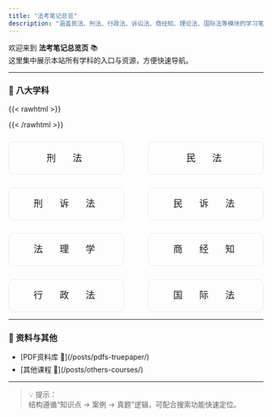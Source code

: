 ```yaml
---
title: "法考笔记总览"
description: "涵盖民法、刑法、行政法、诉讼法、商经知、理论法、国际法等模块的学习笔记与真题整理。"
---
```


欢迎来到 **法考笔记总览页** 📚  
这里集中展示本站所有学科的入口与资源，方便快速导航。

---

### 📖 八大学科

{{< rawhtml >}}
<style type="text/css">
.subjects-container {
  display: grid;
  grid-template-columns: repeat(2, 1fr);
  gap: 1.6rem 3rem;
  margin-top: 1.6rem;
  list-style: none;
  padding-left: 0;
  text-align: center;
}
.subjects-container li {
  font-size: 1.15rem;
  font-family: "Noto Sans SC","PingFang SC","Microsoft YaHei",sans-serif;
  letter-spacing: 0.4em;
  line-height: 2.2;
  padding: 0.7rem 0;
  border: 1px solid rgba(0,0,0,0.08);
  border-radius: 10px;
  background: rgba(255,255,255,0.3);
  display: flex;
  justify-content: center;
  align-items: center;
  user-select: none;
}
.subjects-container li a {
  text-decoration: none;
  color: inherit;
  width: 100%;
  display: block;
}
.subjects-container li:hover {
  background: rgba(0,0,0,0.05);
}
/* 📱 手机端优化：缩小间距、减小高度 */
@media (max-width:768px){
  .subjects-container {
    grid-template-columns: repeat(2,1fr);
    gap: 0.6rem 1rem;
    margin-top: 1rem;
  }
  .subjects-container li {
    font-size: 1.1rem;
    padding: 0.45rem 0;
    letter-spacing: 0.38em;
    line-height: 1.7;
    border-radius: 8px;
  }
}
/* 📂 资料与其他区块 */
.posts-list li{margin-bottom:0.3rem;}
@media (max-width:768px){
  .posts-list li{margin-bottom:0.9rem;}
}
</style>
{{< /rawhtml >}}

<ul class="subjects-container">
  <li><a href="/posts/criminal/">刑　法</a></li>
  <li><a href="/posts/civil/">民　法</a></li>
  <li><a href="/posts/criminal-procedure/">刑　诉　法</a></li>
  <li><a href="/posts/civil-procedure/">民　诉　法</a></li>
  <li><a href="/posts/theory/">法　理　学</a></li>
  <li><a href="/posts/commercial/">商　经　知</a></li>
  <li><a href="/posts/admin/">行　政　法</a></li>
  <li><a href="/posts/international/">国　际　法</a></li>
</ul>

---

### 📂 资料与其他

<ul class="posts-list">
  <li>[PDF资料库 📂](/posts/pdfs-truepaper/)</li>

  <li>[其他课程 📘](/posts/others-courses/)</li>
</ul>

---

> 💡 提示：  
> 结构遵循“知识点 → 案例 → 真题”逻辑，可配合搜索功能快速定位。